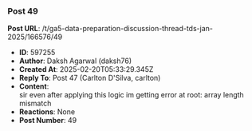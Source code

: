 ### Post 49
**Post URL**: /t/ga5-data-preparation-discussion-thread-tds-jan-2025/166576/49
- **ID**: 597255
- **Author**: Daksh Agarwal (daksh76)
- **Created At**: 2025-02-20T05:33:29.345Z
- **Reply To**: Post 47 (Carlton D'Silva, carlton)
- **Content**:  
  sir even after applying this logic im getting error at root: array length mismatch
- **Reactions**: None
- **Post Number**: 49


